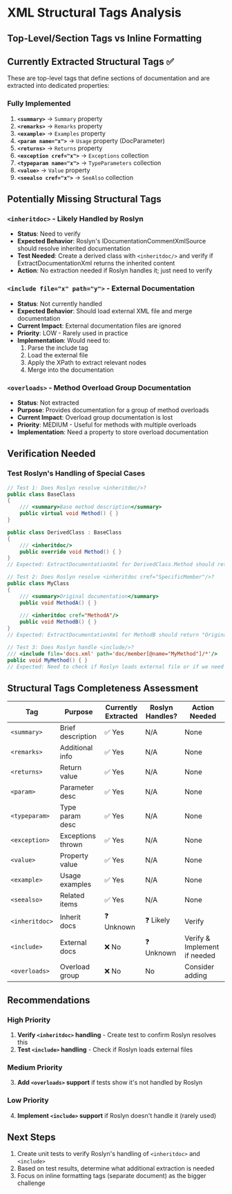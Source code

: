 # XML Structural Tags Analysis
## Top-Level/Section Tags vs Inline Formatting

## Currently Extracted Structural Tags ✅

These are top-level tags that define sections of documentation and are extracted into dedicated properties:

### Fully Implemented
1. **`<summary>`** → `Summary` property
2. **`<remarks>`** → `Remarks` property  
3. **`<example>`** → `Examples` property
4. **`<param name="x">`** → `Usage` property (DocParameter)
5. **`<returns>`** → `Returns` property
6. **`<exception cref="x">`** → `Exceptions` collection
7. **`<typeparam name="x">`** → `TypeParameters` collection
8. **`<value>`** → `Value` property
9. **`<seealso cref="x">`** → `SeeAlso` collection

## Potentially Missing Structural Tags

### `<inheritdoc>` - Likely Handled by Roslyn
- **Status**: Need to verify
- **Expected Behavior**: Roslyn's IDocumentationCommentXmlSource should resolve inherited documentation
- **Test Needed**: Create a derived class with `<inheritdoc/>` and verify if ExtractDocumentationXml returns the inherited content
- **Action**: No extraction needed if Roslyn handles it; just need to verify

### `<include file="x" path="y">` - External Documentation
- **Status**: Not currently handled
- **Expected Behavior**: Should load external XML file and merge documentation
- **Current Impact**: External documentation files are ignored
- **Priority**: LOW - Rarely used in practice
- **Implementation**: Would need to:
  1. Parse the include tag
  2. Load the external file
  3. Apply the XPath to extract relevant nodes
  4. Merge into the documentation

### `<overloads>` - Method Overload Group Documentation
- **Status**: Not extracted
- **Purpose**: Provides documentation for a group of method overloads
- **Current Impact**: Overload group documentation is lost
- **Priority**: MEDIUM - Useful for methods with multiple overloads
- **Implementation**: Need a property to store overload documentation

## Verification Needed

### Test Roslyn's Handling of Special Cases

```csharp
// Test 1: Does Roslyn resolve <inheritdoc/>?
public class BaseClass
{
    /// <summary>Base method description</summary>
    public virtual void Method() { }
}

public class DerivedClass : BaseClass
{
    /// <inheritdoc/>
    public override void Method() { }
}
// Expected: ExtractDocumentationXml for DerivedClass.Method should return "Base method description"

// Test 2: Does Roslyn resolve <inheritdoc cref="SpecificMember"/>?
public class MyClass
{
    /// <summary>Original documentation</summary>
    public void MethodA() { }
    
    /// <inheritdoc cref="MethodA"/>
    public void MethodB() { }
}
// Expected: ExtractDocumentationXml for MethodB should return "Original documentation"

// Test 3: Does Roslyn handle <include/>?
/// <include file='docs.xml' path='doc/member[@name="MyMethod"]/*'/>
public void MyMethod() { }
// Expected: Need to check if Roslyn loads external file or if we need to handle it
```

## Structural Tags Completeness Assessment

| Tag | Purpose | Currently Extracted | Roslyn Handles? | Action Needed |
|-----|---------|-------------------|-----------------|---------------|
| `<summary>` | Brief description | ✅ Yes | N/A | None |
| `<remarks>` | Additional info | ✅ Yes | N/A | None |
| `<returns>` | Return value | ✅ Yes | N/A | None |
| `<param>` | Parameter desc | ✅ Yes | N/A | None |
| `<typeparam>` | Type param desc | ✅ Yes | N/A | None |
| `<exception>` | Exceptions thrown | ✅ Yes | N/A | None |
| `<value>` | Property value | ✅ Yes | N/A | None |
| `<example>` | Usage examples | ✅ Yes | N/A | None |
| `<seealso>` | Related items | ✅ Yes | N/A | None |
| `<inheritdoc>` | Inherit docs | ❓ Unknown | ❓ Likely | Verify |
| `<include>` | External docs | ❌ No | ❓ Unknown | Verify & Implement if needed |
| `<overloads>` | Overload group | ❌ No | No | Consider adding |

## Recommendations

### High Priority
1. **Verify `<inheritdoc>` handling** - Create test to confirm Roslyn resolves this
2. **Test `<include>` handling** - Check if Roslyn loads external files

### Medium Priority  
3. **Add `<overloads>` support** if tests show it's not handled by Roslyn

### Low Priority
4. **Implement `<include>` support** if Roslyn doesn't handle it (rarely used)

## Next Steps

1. Create unit tests to verify Roslyn's handling of `<inheritdoc>` and `<include>`
2. Based on test results, determine what additional extraction is needed
3. Focus on inline formatting tags (separate document) as the bigger challenge